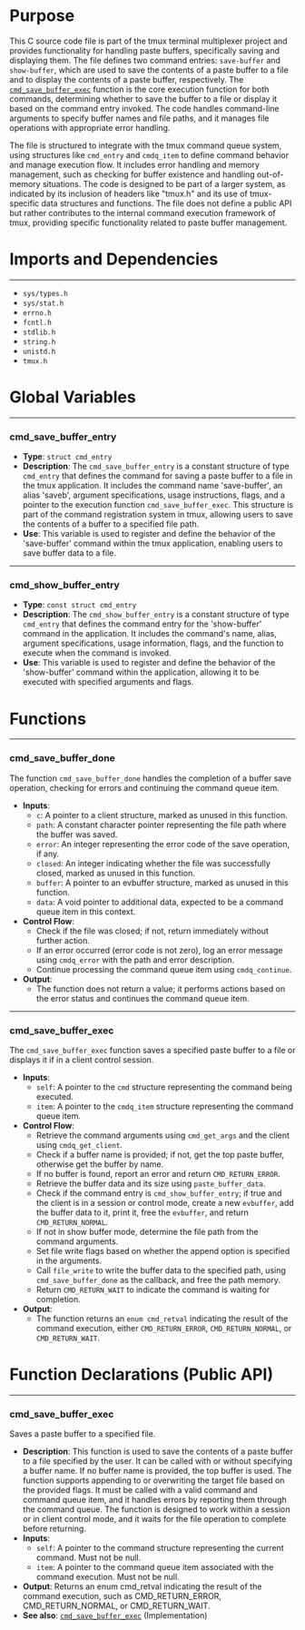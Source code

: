 # Purpose
This C source code file is part of the tmux terminal multiplexer project and provides functionality for handling paste buffers, specifically saving and displaying them. The file defines two command entries: `save-buffer` and `show-buffer`, which are used to save the contents of a paste buffer to a file and to display the contents of a paste buffer, respectively. The [`cmd_save_buffer_exec`](#cmd_save_buffer_exec) function is the core execution function for both commands, determining whether to save the buffer to a file or display it based on the command entry invoked. The code handles command-line arguments to specify buffer names and file paths, and it manages file operations with appropriate error handling.

The file is structured to integrate with the tmux command queue system, using structures like `cmd_entry` and `cmdq_item` to define command behavior and manage execution flow. It includes error handling and memory management, such as checking for buffer existence and handling out-of-memory situations. The code is designed to be part of a larger system, as indicated by its inclusion of headers like "tmux.h" and its use of tmux-specific data structures and functions. The file does not define a public API but rather contributes to the internal command execution framework of tmux, providing specific functionality related to paste buffer management.
# Imports and Dependencies

---
- `sys/types.h`
- `sys/stat.h`
- `errno.h`
- `fcntl.h`
- `stdlib.h`
- `string.h`
- `unistd.h`
- `tmux.h`


# Global Variables

---
### cmd_save_buffer_entry
- **Type**: `struct cmd_entry`
- **Description**: The `cmd_save_buffer_entry` is a constant structure of type `cmd_entry` that defines the command for saving a paste buffer to a file in the tmux application. It includes the command name 'save-buffer', an alias 'saveb', argument specifications, usage instructions, flags, and a pointer to the execution function `cmd_save_buffer_exec`. This structure is part of the command registration system in tmux, allowing users to save the contents of a buffer to a specified file path.
- **Use**: This variable is used to register and define the behavior of the 'save-buffer' command within the tmux application, enabling users to save buffer data to a file.


---
### cmd_show_buffer_entry
- **Type**: `const struct cmd_entry`
- **Description**: The `cmd_show_buffer_entry` is a constant structure of type `cmd_entry` that defines the command entry for the 'show-buffer' command in the application. It includes the command's name, alias, argument specifications, usage information, flags, and the function to execute when the command is invoked.
- **Use**: This variable is used to register and define the behavior of the 'show-buffer' command within the application, allowing it to be executed with specified arguments and flags.


# Functions

---
### cmd_save_buffer_done<!-- {{#callable:cmd_save_buffer_done}} -->
The function `cmd_save_buffer_done` handles the completion of a buffer save operation, checking for errors and continuing the command queue item.
- **Inputs**:
    - `c`: A pointer to a client structure, marked as unused in this function.
    - `path`: A constant character pointer representing the file path where the buffer was saved.
    - `error`: An integer representing the error code of the save operation, if any.
    - `closed`: An integer indicating whether the file was successfully closed, marked as unused in this function.
    - `buffer`: A pointer to an evbuffer structure, marked as unused in this function.
    - `data`: A void pointer to additional data, expected to be a command queue item in this context.
- **Control Flow**:
    - Check if the file was closed; if not, return immediately without further action.
    - If an error occurred (error code is not zero), log an error message using `cmdq_error` with the path and error description.
    - Continue processing the command queue item using `cmdq_continue`.
- **Output**:
    - The function does not return a value; it performs actions based on the error status and continues the command queue item.


---
### cmd_save_buffer_exec<!-- {{#callable:cmd_save_buffer_exec}} -->
The `cmd_save_buffer_exec` function saves a specified paste buffer to a file or displays it if in a client control session.
- **Inputs**:
    - `self`: A pointer to the `cmd` structure representing the command being executed.
    - `item`: A pointer to the `cmdq_item` structure representing the command queue item.
- **Control Flow**:
    - Retrieve the command arguments using `cmd_get_args` and the client using `cmdq_get_client`.
    - Check if a buffer name is provided; if not, get the top paste buffer, otherwise get the buffer by name.
    - If no buffer is found, report an error and return `CMD_RETURN_ERROR`.
    - Retrieve the buffer data and its size using `paste_buffer_data`.
    - Check if the command entry is `cmd_show_buffer_entry`; if true and the client is in a session or control mode, create a new `evbuffer`, add the buffer data to it, print it, free the `evbuffer`, and return `CMD_RETURN_NORMAL`.
    - If not in show buffer mode, determine the file path from the command arguments.
    - Set file write flags based on whether the append option is specified in the arguments.
    - Call `file_write` to write the buffer data to the specified path, using `cmd_save_buffer_done` as the callback, and free the path memory.
    - Return `CMD_RETURN_WAIT` to indicate the command is waiting for completion.
- **Output**:
    - The function returns an `enum cmd_retval` indicating the result of the command execution, either `CMD_RETURN_ERROR`, `CMD_RETURN_NORMAL`, or `CMD_RETURN_WAIT`.


# Function Declarations (Public API)

---
### cmd_save_buffer_exec<!-- {{#callable_declaration:cmd_save_buffer_exec}} -->
Saves a paste buffer to a specified file.
- **Description**: This function is used to save the contents of a paste buffer to a file specified by the user. It can be called with or without specifying a buffer name. If no buffer name is provided, the top buffer is used. The function supports appending to or overwriting the target file based on the provided flags. It must be called with a valid command and command queue item, and it handles errors by reporting them through the command queue. The function is designed to work within a session or in client control mode, and it waits for the file operation to complete before returning.
- **Inputs**:
    - `self`: A pointer to the command structure representing the current command. Must not be null.
    - `item`: A pointer to the command queue item associated with the command execution. Must not be null.
- **Output**: Returns an enum cmd_retval indicating the result of the command execution, such as CMD_RETURN_ERROR, CMD_RETURN_NORMAL, or CMD_RETURN_WAIT.
- **See also**: [`cmd_save_buffer_exec`](#cmd_save_buffer_exec)  (Implementation)


